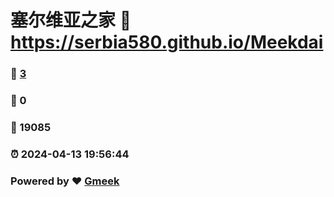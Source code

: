 # 塞尔维亚之家 :link: https://serbia580.github.io/Meekdai 
### :page_facing_up: [3](https://serbia580.github.io/Meekdai/tag.html) 
### :speech_balloon: 0 
### :hibiscus: 19085 
### :alarm_clock: 2024-04-13 19:56:44 
### Powered by :heart: [Gmeek](https://github.com/Meekdai/Gmeek)
